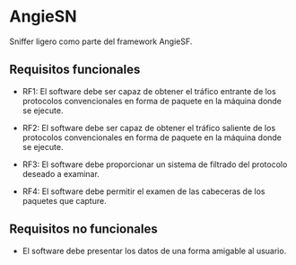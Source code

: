 # AngieSN

Sniffer ligero como parte del framework AngieSF.

## Requisitos funcionales
  
 - RF1: El software debe ser capaz de obtener el tráfico entrante de los protocolos convencionales en forma de paquete en la máquina donde se ejecute.

 - RF2: El software debe ser capaz de obtener el tráfico saliente de los protocolos convencionales en forma de paquete en la máquina donde se ejecute.

 - RF3: El software debe proporcionar un sistema de filtrado del protocolo deseado a examinar.

 - RF4: El software debe permitir el examen de las cabeceras de los paquetes que capture.

## Requisitos no funcionales

 - El software debe presentar los datos de una forma amigable al usuario.

